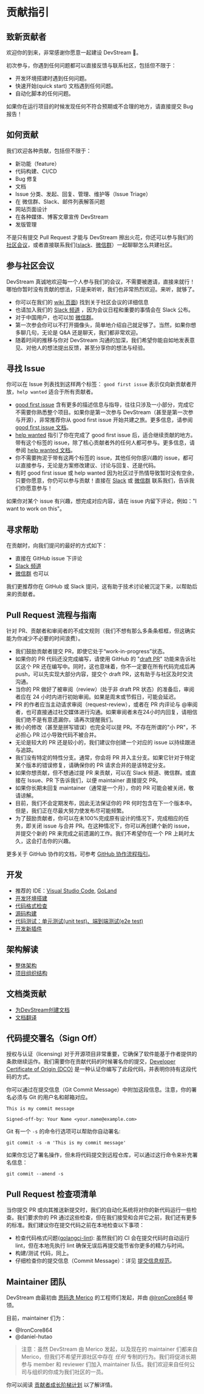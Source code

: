 # 贡献指引

## 致新贡献者
欢迎你的到来，非常感谢你愿意一起建设 DevStream 💖。

初次参与，你遇到任何问题都可以直接反馈与联系社区，包括但不限于：

- 开发环境搭建时遇到任何问题。
- 快速开始(quick start) 文档遇到任何问题。
- 自动化脚本的任何问题。

如果你在运行项目的时候发现任何不符合预期或不合理的地方，请直接提交 Bug 报告！

## 如何贡献
我们欢迎各种贡献，包括但不限于：

- 新功能（feature）
- 代码构建、CI/CD
- Bug 修复
- 文档
- Issue 分类、发起、回复、管理、维护等（Issue Triage）
- 在 微信群、Slack、邮件列表解答问题
- 网站页面设计
- 在各种媒体、博客文章宣传 DevStream
- 发版管理

不是只有提交 Pull Request 才能与 DevStream 擦出火花，你还可以参与我们的 [社区会议](https://github.com/devstream-io/devstream/wiki)，或者直接联系我们([slack](https://cloud-native.slack.com/archives/C03LA2B8K0A)、[微信群](https://raw.githubusercontent.com/devstream-io/devstream/main/docs/images/wechat-group-qr-code.png)）一起聊聊怎么共建社区。

## 参与社区会议
DevStream 真诚地欢迎每一个人参与我们的会议，不需要被邀请，直接来就行！哪怕你暂时没有贡献的想法，只是来听听，我们也非常热烈欢迎。来听，就够了。

- 你可以在我们的 [wiki 页面](https://github.com/devstream-io/devstream/wiki)) 找到关于社区会议的详细信息
- 也请加入我们的 [Slack 频道](https://cloud-native.slack.com/archives/C03LA2B8K0A) ，因为会议日程和重要的事情会在 Slack 公布。
- 对于中国用户，也可以加 [微信群](https://raw.githubusercontent.com/devstream-io/devstream/main/docs/images/wechat-group-qr-code.png)。
- 第一次参会你可以不打开摄像头，简单地介绍自己就足够了。当然，如果你想多聊几句，无论是 Q&A 还是聊天，我们都非常欢迎。
- 随着时间的推移与你对 DevStream 沟通的加深，我们希望你能自如地发表意见、对他人的想法提出反馈，甚至分享你的想法与经验。

## 寻找 Issue
你可以在 Issue 列表找到这样两个标签： `good first issue` 表示仅向新贡献者开放，`help wanted` 适合于所有贡献者。

- [good first issue](https://github.com/devstream-io/devstream/labels/good%20first%20issue) 含有更多的描述信息与指导，往往只涉及一小部分，完成它不需要你熟悉整个项目。如果你是第一次参与 DevStream（甚至是第一次参与开源），非常推荐你从 good first issue 开始共建之旅。更多信息，请参阅 [good first issue 文档](development/git-workflow/good-first-issues.zh.md)。
- [help wanted](https://github.com/devstream-io/devstream/labels/help%20wanted) 指引了你在完成了 good first issue 后，适合继续贡献的地方。带有这个标签的 issue，除了核心贡献者外的任何人都可参与。更多信息，请参阅 [help wanted 文档](development/git-workflow/help-wanted.zh.md)。
- 你不需要拘泥于带有这两个标签的 issue，其他任何你感兴趣的 issue，都可以直接参与，无论是方案修改建议、讨论与回复、还是代码。
- 有时 good first issue 或 help wanted 因为社区过于热情导致暂时没有空余，只要你愿意，你仍可以参与贡献！直接在 [Slack](https://join.slack.com/t/devstream-io/shared_invite/zt-16tb0iwzr-krcFGYRN7~Vv1suGZjdv4) 或 [微信群](https://raw.githubusercontent.com/devstream-io/devstream/main/docs/images/wechat-group-qr-code.png) 联系我们，告诉我们你愿意参与！

如果你对某个 issue 有兴趣，想完成对应内容，请在 issue 内留下评论，例如："I want to work on this"。

## 寻求帮助
在贡献时，向我们提问的最好的方式如下：

- 直接在 GitHub issue 下评论
- [Slack 频道](https://cloud-native.slack.com/archives/C03LA2B8K0A)
- [微信群](https://raw.githubusercontent.com/devstream-io/devstream/main/docs/images/wechat-group-qr-code.png) 也可以

我们更推荐你在 GitHub 或 Slack 提问，这有助于技术讨论被沉淀下来，以帮助后来的贡献者。

## Pull Request 流程与指南
针对 PR、贡献者和审阅者的不成文规则（我们不想有那么多条条框框，但这确实能为你减少不必要的时间浪费）。

- 我们鼓励贡献者提交 PR，即使它处于“work-in-progress”状态。
- 如果你的 PR 代码还没完成编写，请使用 GitHub 的 "[draft PR](https://github.blog/2019-02-14-introducing-draft-pull-requests/)" 功能来告诉社区这个 PR 还在编写中。同时，这也意味着，你不一定要在所有代码完成后再 push，可以先实现大部分内容，提交个 draft PR，这有助于与社区及时交流沟通。
- 当你的 PR 做好了被审阅（review）(处于非 draft PR 状态）的准备后，审阅者应在 24 小时内进行初始审阅。如果是周末或节假日，可能会延迟。
- PR 的作者应当主动请求审阅（request-review），或者在 PR 内评论与 @审阅者，也可直接通过社交媒体进行沟通。如果审阅者未在24小时内回复，请相信我们绝不是有意遗漏你，请再次提醒我们。
- 微小的修改（甚至是拼写错误）也完全可以提 PR。不存在所谓的"小 PR"，不必担心 PR 过小导致代码不被合并。
- 无论是较大的 PR 还是较小的，我们建议你创建一个对应的 issue 以持续跟进与追踪。
- 我们没有特定的特性分支。通常，你会将 PR 并入主分支。如果它针对于特定某个版本的错误修复，请确保你的 PR 请求合并的是该特定分支。
- 如果你想贡献，但不想通过提 PR 来贡献，可以在 Slack 频道、微信群。或直接在 Issue、PR 下告诉我们，以便 maintainer 直接提交 PR。
- 如果你长期未回复 maintainer（通常是一个月），你的 PR 可能会被关闭，敬请谅解。
- 目前，我们不会定期发布，因此无法保证你的 PR 何时包含在下一个版本中。但是，我们正在尽最大努力使发布尽可能频繁。
- 为了鼓励贡献者，你可以在未100%完成原有设计的情况下，完成相应的任务，即关闭 issue 与合并 PR。在这种情况下，你可以再创建个新的 issue，并提交个新的 PR 来完成之前遗漏的工作。我们不希望你在一个 PR 上耗时太久，这会打击你的兴趣。

更多关于 GitHub 协作的文档，可参考 [GitHub 协作流程指引](./development/git-workflow/git-workflow.md)。

## 开发

- 推荐的 IDE：[Visual Studio Code](https://code.visualstudio.com/), [GoLand](https://www.jetbrains.com/go/)
- [开发环境搭建](./development/dev/dev-env-setup.zh.md)
- [代码格式检查](./development/dev/lint.zh.md)
- [源码构建](./development/dev/build.zh.md)
- [代码测试：单元测试(unit test)、端到端测试(e2e test)](./development/dev/test.zh.md)
- [开发新插件](./development/dev/creating-a-plugin.zh.md)

## 架构解读

- [整体架构](development/devstream/architecture.zh.md)
- [项目组织结构](development/devstream/project-layout.zh.md)

## 文档类贡献

- [为DevStream创建文档](./development/docs-contribution/mkdocs.zh.md)
- [文档翻译](./development/docs-contribution/translation.zh.md)

## 代码提交署名（Sign Off）

授权与认证（licensing) 对于开源项目非常重要，它确保了软件能基于作者提供的条款继续运作。我们需要你在贡献代码的时候署名你的提交，[Developer Certificate of Origin (DCO)](https://developercertificate.org/) 是一种认证你编写了此段代码，并表明你持有这段代码的方式。

你可以通过在提交信息（Git Commit Message）中附加这段信息。注意，你的署名必须与 Git 的用户名和邮箱对应。

    This is my commit message

    Signed-off-by: Your Name <your.name@example.com>

Git 有一个 `-s` 的命令行选项可以帮助你自动署名:

    git commit -s -m 'This is my commit message'

如果你忘记了署名操作，但未将代码提交到远程仓库，可以通过这行命令来补充署名信息：

    git commit --amend -s 

## Pull Request 检查项清单

当你提交 PR 或向其推送新提交时，我们的自动化系统将对你的新代码运行一些检查。我们要求你的 PR 通过这些检查，但在我们接受和合并它之前，我们还有更多的标准。我们建议你在提交代码之前在本地检查以下事项：

- 检查代码格式问题([golangci-lint](https://github.com/golangci/golangci-lint)): 虽然我们的 CI 会在提交代码时自动运行 lint，但在本地先执行 lint 确保无误后再提交能节省你更多的精力与时间。
- 构建/测试 代码，同上。
- 仔细检查你的提交信息（Commit Message）：详见 [提交信息规范](./development/git-workflow/commit-messages.zh.md)。

## Maintainer 团队

DevStream 由最初由 [思码逸 Merico](https://www.crunchbase.com/organization/merico) 的工程师们发起，并由 [@IronCore864](https://github.com/ironcore864) 带领。

目前，maintainer 们为：

- @IronCore864
- @daniel-hutao

> 注意：虽然 DevStream 由 Merico 发起，以及现在的 maintainer 们都来自 Merico，但我们不希望开源社区中存在 _任何_ 专制的行为。我们将促进长期参与 member 和 reviewer 们加入 maintainer 队伍。我们欢迎来自任何公司与组织的你成为我们社区的一员。

你可以阅读 [贡献者成长阶梯计划](https://docs.devstream.io/en/latest/contributor_ladder.zh/) 以了解详情。
